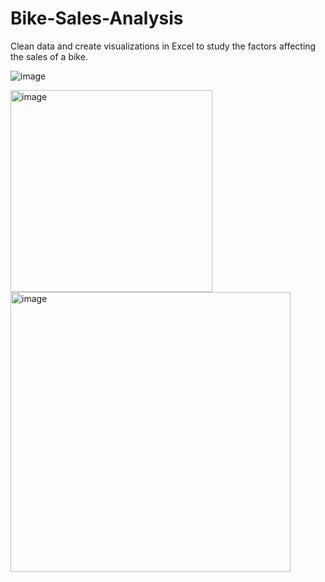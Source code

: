 # Bike-Sales-Analysis
Clean data and create visualizations in Excel to study the factors affecting the sales of a bike.

![image](https://github.com/bhavikakarale/Bike-Sales-Analysis/assets/61405061/a0545ed6-5a05-4459-a68f-ef45435847a0)

<img width="323" alt="image" src="https://github.com/bhavikakarale/Bike-Sales-Analysis/assets/61405061/7f4c46c8-44dc-4940-a538-07a5c14a051e">



<img width="448" alt="image" src="https://github.com/bhavikakarale/Bike-Sales-Analysis/assets/61405061/48308096-319c-4026-a181-76259ecd1dbf">
